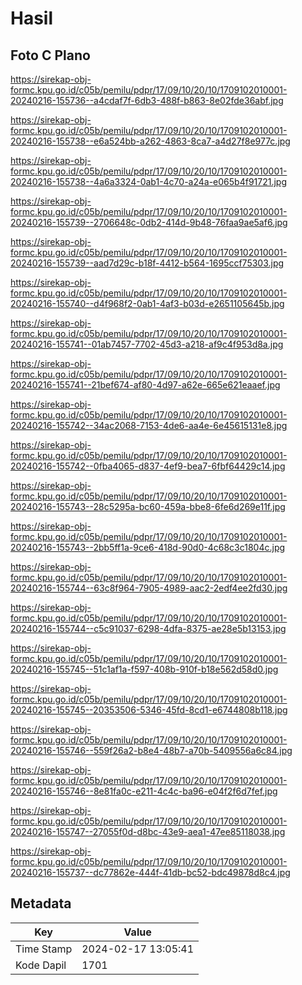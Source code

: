 # Hasil

## Foto C Plano

https://sirekap-obj-formc.kpu.go.id/c05b/pemilu/pdpr/17/09/10/20/10/1709102010001-20240216-155736--a4cdaf7f-6db3-488f-b863-8e02fde36abf.jpg

https://sirekap-obj-formc.kpu.go.id/c05b/pemilu/pdpr/17/09/10/20/10/1709102010001-20240216-155738--e6a524bb-a262-4863-8ca7-a4d27f8e977c.jpg

https://sirekap-obj-formc.kpu.go.id/c05b/pemilu/pdpr/17/09/10/20/10/1709102010001-20240216-155738--4a6a3324-0ab1-4c70-a24a-e065b4f91721.jpg

https://sirekap-obj-formc.kpu.go.id/c05b/pemilu/pdpr/17/09/10/20/10/1709102010001-20240216-155739--2706648c-0db2-414d-9b48-76faa9ae5af6.jpg

https://sirekap-obj-formc.kpu.go.id/c05b/pemilu/pdpr/17/09/10/20/10/1709102010001-20240216-155739--aad7d29c-b18f-4412-b564-1695ccf75303.jpg

https://sirekap-obj-formc.kpu.go.id/c05b/pemilu/pdpr/17/09/10/20/10/1709102010001-20240216-155740--d4f968f2-0ab1-4af3-b03d-e2651105645b.jpg

https://sirekap-obj-formc.kpu.go.id/c05b/pemilu/pdpr/17/09/10/20/10/1709102010001-20240216-155741--01ab7457-7702-45d3-a218-af9c4f953d8a.jpg

https://sirekap-obj-formc.kpu.go.id/c05b/pemilu/pdpr/17/09/10/20/10/1709102010001-20240216-155741--21bef674-af80-4d97-a62e-665e621eaaef.jpg

https://sirekap-obj-formc.kpu.go.id/c05b/pemilu/pdpr/17/09/10/20/10/1709102010001-20240216-155742--34ac2068-7153-4de6-aa4e-6e45615131e8.jpg

https://sirekap-obj-formc.kpu.go.id/c05b/pemilu/pdpr/17/09/10/20/10/1709102010001-20240216-155742--0fba4065-d837-4ef9-bea7-6fbf64429c14.jpg

https://sirekap-obj-formc.kpu.go.id/c05b/pemilu/pdpr/17/09/10/20/10/1709102010001-20240216-155743--28c5295a-bc60-459a-bbe8-6fe6d269e11f.jpg

https://sirekap-obj-formc.kpu.go.id/c05b/pemilu/pdpr/17/09/10/20/10/1709102010001-20240216-155743--2bb5ff1a-9ce6-418d-90d0-4c68c3c1804c.jpg

https://sirekap-obj-formc.kpu.go.id/c05b/pemilu/pdpr/17/09/10/20/10/1709102010001-20240216-155744--63c8f964-7905-4989-aac2-2edf4ee2fd30.jpg

https://sirekap-obj-formc.kpu.go.id/c05b/pemilu/pdpr/17/09/10/20/10/1709102010001-20240216-155744--c5c91037-6298-4dfa-8375-ae28e5b13153.jpg

https://sirekap-obj-formc.kpu.go.id/c05b/pemilu/pdpr/17/09/10/20/10/1709102010001-20240216-155745--51c1af1a-f597-408b-910f-b18e562d58d0.jpg

https://sirekap-obj-formc.kpu.go.id/c05b/pemilu/pdpr/17/09/10/20/10/1709102010001-20240216-155745--20353506-5346-45fd-8cd1-e6744808b118.jpg

https://sirekap-obj-formc.kpu.go.id/c05b/pemilu/pdpr/17/09/10/20/10/1709102010001-20240216-155746--559f26a2-b8e4-48b7-a70b-5409556a6c84.jpg

https://sirekap-obj-formc.kpu.go.id/c05b/pemilu/pdpr/17/09/10/20/10/1709102010001-20240216-155746--8e81fa0c-e211-4c4c-ba96-e04f2f6d7fef.jpg

https://sirekap-obj-formc.kpu.go.id/c05b/pemilu/pdpr/17/09/10/20/10/1709102010001-20240216-155747--27055f0d-d8bc-43e9-aea1-47ee85118038.jpg

https://sirekap-obj-formc.kpu.go.id/c05b/pemilu/pdpr/17/09/10/20/10/1709102010001-20240216-155737--dc77862e-444f-41db-bc52-bdc49878d8c4.jpg


## Metadata

| Key        | Value               |
| ---------- | ------------------- |
| Time Stamp | 2024-02-17 13:05:41 |
| Kode Dapil | 1701                |



